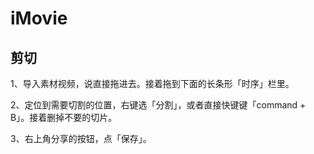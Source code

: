 # iMovie

## 剪切

1、导入素材视频，说直接拖进去。接着拖到下面的长条形「时序」栏里。

2、定位到需要切割的位置，右键选「分割」，或者直接快键键「command + B」。接着删掉不要的切片。

3、右上角分享的按钮，点「保存」。